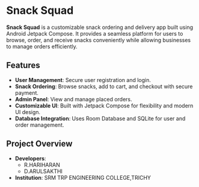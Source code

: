 # Snack Squad

**Snack Squad** is a customizable snack ordering and delivery app built using Android Jetpack Compose. It provides a seamless platform for users to browse, order, and receive snacks conveniently while allowing businesses to manage orders efficiently.

## Features

- **User Management**: Secure user registration and login.
- **Snack Ordering**: Browse snacks, add to cart, and checkout with secure payment.
- **Admin Panel**: View and manage placed orders.
- **Customizable UI**: Built with Jetpack Compose for flexibility and modern UI design.
- **Database Integration**: Uses Room Database and SQLite for user and order management.

## Project Overview

- **Developers**:
  - R.HARIHARAN
  - D.ARULSAKTHI
- **Institution**: SRM TRP ENGINEERING COLLEGE,TRICHY

